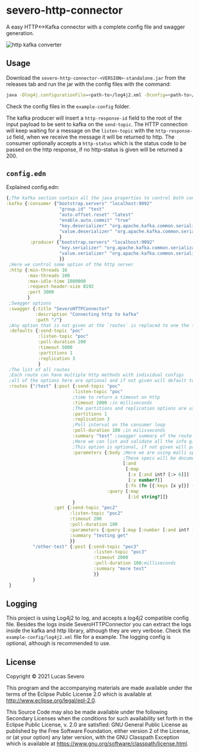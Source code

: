 # severo-http-connector

A easy HTTP<->Kafka connector with a complete config file and swagger generation.

![http kafka converter](https://raw.githubusercontent.com/lsevero/severo-http-connector/master/http-kafka.jpeg)

## Usage

Download the `severo-http-connector-<VERSION>-standalone.jar` from the releases tab and run the jar with the config files with the command:

```bash
java -Dlog4j.configurationFile=<path-to>/log4j2.xml -Dconfig=<path-to>/config.edn -jar target/severo-http-connector-1.0.0-standalone.jar
```
Check the config files in the `example-config` folder.

The kafka producer will insert a `http-response-id` field to the root of the input payload to be sent to kafka on the `send-topic`.
The HTTP connection will keep waiting for a message on the `listen-topic` with the `http-response-id` field, when we receive the message it will be returned to http.
The consumer optionally accepts a `http-status` which is the status code to be passed on the http response, if no http-status is given will be returned a 200.

## `config.edn`

Explained config.edn:
```clojure
{;The kafka section contain all the java properties to control both consumer and producer. The same as the property files.
:kafka {:consumer {"bootstrap.servers" "localhost:9092" 
                    "group.id" "test"
                    "auto.offset.reset" "latest"
                    "enable.auto.commit" "true"
                    "key.deserializer" "org.apache.kafka.common.serialization.StringDeserializer"
                    "value.deserializer" "org.apache.kafka.common.serialization.StringDeserializer"
                    }
         :producer {"bootstrap.servers" "localhost:9092"
                    "key.serializer" "org.apache.kafka.common.serialization.StringSerializer"
                    "value.serializer" "org.apache.kafka.common.serialization.StringSerializer"
                    }}
 ;Here we control some option of the http server
 :http {:min-threads 16
        :max-threads 100
        :max-idle-time 1800000 
        :request-header-size 8192
        :port 3000
        }
 ;Swagger options
 :swagger {:title "SeveroHTTPConnector"
           :description "Connecting http to kafka"
           :path "/"}
 ;Any option that is not given at the `routes` is replaced to one the these default values
 :defaults {:send-topic "poc"
            :listen-topic "poc"
            :poll-duration 200
            :timeout 5000
            :partitions 1
            :replication 3
            }
 ;The list of all routes
 ;Each route can have multiple http methods with individual configs
 ;all of the options here are optional and if not given will default to the values above.
 :routes {"/test" {:post {:send-topic "poc"
                         :listen-topic "poc"
                         ;time to return a timeout on http
                         :timeout 2000 ;in milliseconds
                         ;The partitions and replication options are used to create the topic if it does not exist. If exists it will do nothing.
                         :partitions 1
                         :replication 3
                         ;Poll interval on the consumer loop
                         :poll-duration 100 ;in milisseconds 
                         :summary "test" ;swagger summary of the route
                         ;Here we can list and validate all the info given to the route.
                         ;This option is optional, if not given will pass the input to kafka without any validation
                         :parameters {:body ;Here we are using malli specs.
                                            ;These specs will be documented on swagger
                                            [:and
                                             [:map
                                              [:x [:and int? [:> 6]]]
                                              [:y number?]]
                                             [:fn (fn [{:keys [x y]}] (> x y))]]
                                      :query [:map
                                              [:id string?]]}
                         }
                  :get {:send-topic "poc2"
                        :listen-topic "poc2"
                        :timeout 200
                        :poll-duration 100
                        :parameters {:query [:map [:number [:and int? [:> 6]]]]}
                        :summary "testing get"
                        }}
          "/other-test" {:post {:send-topic "poc3"
                                 :listen-topic "poc3"
                                 :timeout 2000
                                 :poll-duration 100;milliseconds
                                 :summary "more test"
                                 }}
          }
 }

```

## Logging

This project is using Log4j2 to log, and accepts a log4j2 compatible config file.
Besides the logs inside SeveroHTTPConnector you can extract the logs inside the kafka and http library, although they are very verbose.
Check the `example-config/log4j2.xml` file for a example.
The logging config is optional, although is recommended to use.

## License

Copyright © 2021 Lucas Severo

This program and the accompanying materials are made available under the
terms of the Eclipse Public License 2.0 which is available at
http://www.eclipse.org/legal/epl-2.0.

This Source Code may also be made available under the following Secondary
Licenses when the conditions for such availability set forth in the Eclipse
Public License, v. 2.0 are satisfied: GNU General Public License as published by
the Free Software Foundation, either version 2 of the License, or (at your
option) any later version, with the GNU Classpath Exception which is available
at https://www.gnu.org/software/classpath/license.html.
